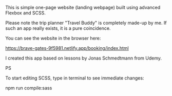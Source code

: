This is simple one-page website (landing webpage) built using advanced Flexbox and SCSS.

Please note the trip planner "Travel Buddy" is completely made-up by me. If such an app really exists, it is a pure coincidence.

You can see the website in the browser here:

https://brave-gates-9f5981.netlify.app/booking/index.html

I created this app based on lessons by Jonas Schmedtmann from Udemy.



PS

To start editing SCSS, type in terminal to see immediate changes:

npm run compile:sass